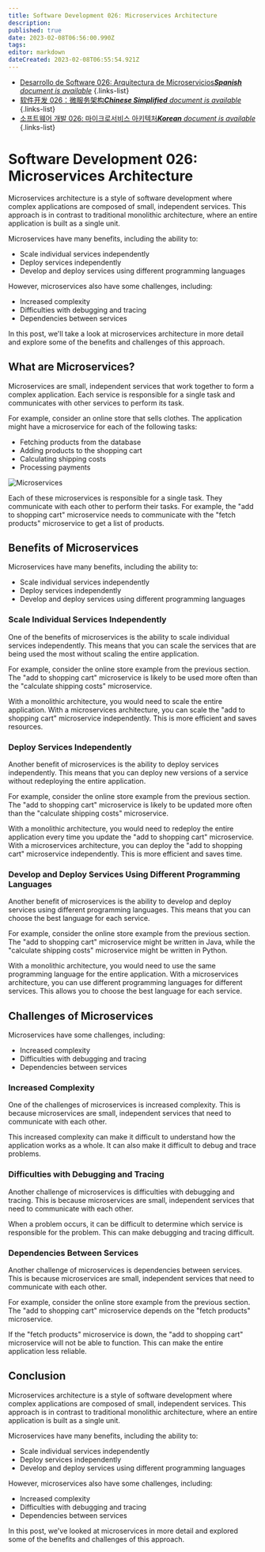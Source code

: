 ```yaml
---
title: Software Development 026: Microservices Architecture
description: 
published: true
date: 2023-02-08T06:56:00.990Z
tags: 
editor: markdown
dateCreated: 2023-02-08T06:55:54.921Z
---
```


- [Desarrollo de Software 026: Arquitectura de Microservicios***Spanish** document is available*](/es/Knowledge-base/Software-Development/Learning/software-development-026-microservices-architecture)
{.links-list}
- [软件开发 026：微服务架构***Chinese Simplified** document is available*](/zh/Knowledge-base/Software-Development/Learning/software-development-026-microservices-architecture)
{.links-list}
- [소프트웨어 개발 026: 마이크로서비스 아키텍처***Korean** document is available*](/ko/Knowledge-base/Software-Development/Learning/software-development-026-microservices-architecture)
{.links-list}


# Software Development 026: Microservices Architecture

Microservices architecture is a style of software development where complex applications are composed of small, independent services. This approach is in contrast to traditional monolithic architecture, where an entire application is built as a single unit.

Microservices have many benefits, including the ability to:

- Scale individual services independently
- Deploy services independently
- Develop and deploy services using different programming languages

However, microservices also have some challenges, including:

- Increased complexity
- Difficulties with debugging and tracing
- Dependencies between services

In this post, we'll take a look at microservices architecture in more detail and explore some of the benefits and challenges of this approach.

## What are Microservices?

Microservices are small, independent services that work together to form a complex application. Each service is responsible for a single task and communicates with other services to perform its task.

For example, consider an online store that sells clothes. The application might have a microservice for each of the following tasks:

- Fetching products from the database
- Adding products to the shopping cart
- Calculating shipping costs
- Processing payments

![Microservices](https://raw.githubusercontent.com/itdevelopmentlearning/learning-blog/master/images/microservices.png)

Each of these microservices is responsible for a single task. They communicate with each other to perform their tasks. For example, the "add to shopping cart" microservice needs to communicate with the "fetch products" microservice to get a list of products.

## Benefits of Microservices

Microservices have many benefits, including the ability to:

- Scale individual services independently
- Deploy services independently
- Develop and deploy services using different programming languages

### Scale Individual Services Independently

One of the benefits of microservices is the ability to scale individual services independently. This means that you can scale the services that are being used the most without scaling the entire application.

For example, consider the online store example from the previous section. The "add to shopping cart" microservice is likely to be used more often than the "calculate shipping costs" microservice.

With a monolithic architecture, you would need to scale the entire application. With a microservices architecture, you can scale the "add to shopping cart" microservice independently. This is more efficient and saves resources.

### Deploy Services Independently

Another benefit of microservices is the ability to deploy services independently. This means that you can deploy new versions of a service without redeploying the entire application.

For example, consider the online store example from the previous section. The "add to shopping cart" microservice is likely to be updated more often than the "calculate shipping costs" microservice.

With a monolithic architecture, you would need to redeploy the entire application every time you update the "add to shopping cart" microservice. With a microservices architecture, you can deploy the "add to shopping cart" microservice independently. This is more efficient and saves time.

### Develop and Deploy Services Using Different Programming Languages

Another benefit of microservices is the ability to develop and deploy services using different programming languages. This means that you can choose the best language for each service.

For example, consider the online store example from the previous section. The "add to shopping cart" microservice might be written in Java, while the "calculate shipping costs" microservice might be written in Python.

With a monolithic architecture, you would need to use the same programming language for the entire application. With a microservices architecture, you can use different programming languages for different services. This allows you to choose the best language for each service.

## Challenges of Microservices

Microservices have some challenges, including:

- Increased complexity
- Difficulties with debugging and tracing
- Dependencies between services

### Increased Complexity

One of the challenges of microservices is increased complexity. This is because microservices are small, independent services that need to communicate with each other.

This increased complexity can make it difficult to understand how the application works as a whole. It can also make it difficult to debug and trace problems.

### Difficulties with Debugging and Tracing

Another challenge of microservices is difficulties with debugging and tracing. This is because microservices are small, independent services that need to communicate with each other.

When a problem occurs, it can be difficult to determine which service is responsible for the problem. This can make debugging and tracing difficult.

### Dependencies Between Services

Another challenge of microservices is dependencies between services. This is because microservices are small, independent services that need to communicate with each other.

For example, consider the online store example from the previous section. The "add to shopping cart" microservice depends on the "fetch products" microservice.

If the "fetch products" microservice is down, the "add to shopping cart" microservice will not be able to function. This can make the entire application less reliable.

## Conclusion

Microservices architecture is a style of software development where complex applications are composed of small, independent services. This approach is in contrast to traditional monolithic architecture, where an entire application is built as a single unit.

Microservices have many benefits, including the ability to:

- Scale individual services independently
- Deploy services independently
- Develop and deploy services using different programming languages

However, microservices also have some challenges, including:

- Increased complexity
- Difficulties with debugging and tracing
- Dependencies between services

In this post, we've looked at microservices in more detail and explored some of the benefits and challenges of this approach.